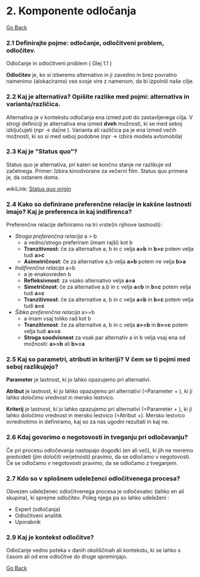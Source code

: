 ﻿# 2. Komponente odločanja

[Go Back](https://martinstrekelj.github.io/MTPOU/)

### 2.1 Definirajte pojme: odločanje, odločitveni problem, odločitev.

Odločanje in odločitveni problem ( Glej 1.1 )

**Odločitev** je, ko si izberemo alternativo in ji zavedno in brez povratno namenimo (alokaciramo) vse svoje vire z namenom, da bi izpolnili naše cilje.

### 2.2 Kaj je alternativa? Opišite razlike med pojmi: alternativa in varianta/različica.
Alternativa je v kontekstu odločanja ena izmed poti do zastavljenega cilja. 
V strogi definiciji je alternativa ena izmed **dveh** možnosti, ki se med seboj izključujeti (npr -> da|ne ).
Varianta ali različica pa je ena izmed večih možnosti, ki so si med seboj podobne (npr -> izbira modela avtomobila)

### 2.3 Kaj je "Status quo"?
Status quo je alternativa, pri kateri se končno stanje ne razlikuje od začetnega. Primer: Izbira kinodvorane za večerni film. Status quo primera je, da ostanem doma.

wikiLink: [Status quo origin](https://en.wikipedia.org/wiki/Status_quo)

### 2.4 Kako so definirane preferenčne relacije in kakšne lastnosti imajo? Kaj je preferenca in kaj indifirenca?
Preferenčne relacije definiramo na tri vrste(in njihove lastnosti):

 - _Stroga preferenčna relacija_ a > b
	 - a vedno/strogo preferiram (imam rajši) kot b
	 - **Tranzitivnost**: če za alternative a, b in c velja **a>b** in **b>c** potem velja tudi **a>c**
	  -  **Asimetričnost**: če za alternative a,b velja **a>b** potem ne velja **b>a**
 - _Indifirenčna relacija_ a=b
	 - a je enakovreden b
	 - **Refleksivnost**: za vsako alternativo velja **a=a**
	 - **Simetričnost**: če za alternative a,b in c velja **a=b** in **b=c** potem velja tudi **a=c**
	 - **Tranzitivnost**: če za alternative a, b in c velja **a=b** in **b=c** potem velja tudi **a=c**
 - _Šibka preferenčna relacija_ a>=b
	 - a imam vsaj toliko rad kot b
	 - **Tranzitivnost**: če za alternative a, b in c velja **a>=b** in **b>=c** potem velja tudi **a>=c**
	 - **Stroga soodvisnost** za vsak par alternativ a in b velja vsaj ena od možnosti: **a>=b** ali **b>=a**

### 2.5 Kaj so parametri, atributi in kriteriji? V čem se ti pojmi med seboj razlikujejo?

**Parameter** je lastnost, ki jo lahko opazujemo pri alternativi.

**Atribut** je lastnost, ki jo lahko opazujemo pri alternativi (=Parameter + ), ki ji lahko določimo vrednost in mersko lestvico.

**Kriterij** je lastnost, ki jo lahko opazujemo pri alternativi (=Parameter + ), ki ji lahko določimo vrednost in mersko lestvico (=Atribut +). Mersko lestvico ovrednotimo in definiramo, kaj so za nas ugodni rezultati in kaj ne.

### 2.6 Kdaj govorimo o negotovosti in tveganju pri odločevanju?
Če pri procesu odločevanja nastopajo dogodki (en ali več), ki jih ne moremo predvideti (jim določiti verjetnosti) pravimo, da se odločamo v negotovosti. Če se odločamo v negotovosti pravimo, da se odločamo z tveganjem.

### 2.7 Kdo so v splošnem udeleženci odločitvenega procesa?
Obvezen udeleženec odločitvenega procesa je odločevalec (lahko en ali skupina), ki sprejme odločitev.
Poleg njega pa so lahko udeleženi :

 - Expert (odločanja)
 - Odločitveni analitik
 - Uporabnik

### 2.9 Kaj je kontekst odločitve?

Odločanje vedno poteka v danih okoliščinah ali kontekstu, ki se lahko s časom ali od ene odločitve do druge spreminjajo.

[Go Back](https://martinstrekelj.github.io/MTPOU/)


